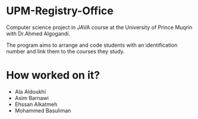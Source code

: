 # UPM-Registry-Office

Computer science project in JAVA course at the University of Prince Muqrin with Dr.Ahmed Algogandi.

The program aims to arrange and code students with an identification number and link them to the courses they study.

# How worked on it?

* Ala Aldoukhi
* Asim Barnawi
* Ehssan Alkatmeh
* Mohammed Basuliman

